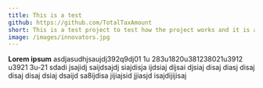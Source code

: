 ```yaml
---
title: This is a test
github: https://github.com/TotalTaxAmount
short: This is a test project to test how the project works and it is a test
image: /images/innovators.jpg
---
```


<!-- ![image](./images/innovators.jpg) -->

**Lorem ipsum**
asdjasudhjsaujdj392q9dj01 1u 283u1820u381238021u3912 u3921 3u-21 sdadi jsajidj saijdsajdj siajdisja ijdsiaj dijsai djsiaj disaj diasj disaj disaj disaj dsiaj dsaijd sa8ijdisa jijiajsid jjiasjd isajdijijisaj